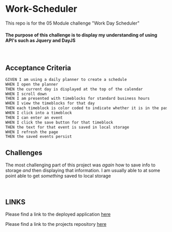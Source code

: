 # Work-Scheduler
This repo is for the 05 Module challenge "Work Day Scheduler"
<br>
#### The purpose of this challenge is to display my understanding of using API's such as Jquery and DayJS
<br>


## Acceptance Criteria

```md
GIVEN I am using a daily planner to create a schedule
WHEN I open the planner
THEN the current day is displayed at the top of the calendar
WHEN I scroll down
THEN I am presented with timeblocks for standard business hours
WHEN I view the timeblocks for that day
THEN each timeblock is color coded to indicate whether it is in the past, present, or future
WHEN I click into a timeblock
THEN I can enter an event
WHEN I click the save button for that timeblock
THEN the text for that event is saved in local storage
WHEN I refresh the page
THEN the saved events persist
```

## Challenges
The most challenging part of this project was *again* how to save info to storage *and* then displaying that information.
I am usually able to at some point able to get *something* saved to local storage

<br>

## LINKS

Please find a link to the deployed application [here]()

Please find a link to the projects repository [here](https://github.com/Olloyd321/Work-Scheduler)
